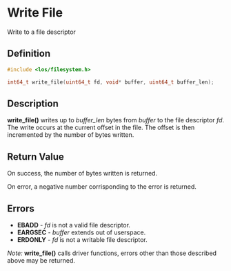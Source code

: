 # Write File
Write to a file descriptor

## Definition

```c
#include <los/filesystem.h>

int64_t write_file(uint64_t fd, void* buffer, uint64_t buffer_len);
```

## Description
**write_file()** writes up to *buffer_len* bytes from *buffer* to the file descriptor *fd*. The write occurs at the current offset in the file. The offset is then incremented by the number of bytes written.

## Return Value
On success, the number of bytes written is returned.

On error, a negative number corrisponding to the error is returned.

## Errors
 * **EBADD** - *fd* is not a valid file descriptor.
 * **EARGSEC** - *buffer* extends out of userspace.
 * **ERDONLY** - *fd* is not a writable file descriptor.

*Note:* **write_file()** calls driver functions, errors other than those described above may be returned.